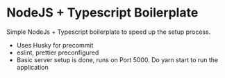 # NodeJS + Typescript Boilerplate
Simple NodeJs + Typescript boilerplate to speed up the setup process.

- Uses Husky for precommit
- eslint, prettier preconfigured
- Basic server setup is done, runs on Port 5000. Do yarn start to run the application